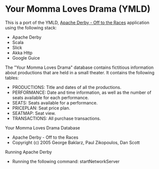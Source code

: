 # Your Momma Loves Drama (YMLD)
This is a port of the YMLD, <a href="http://www.ibmpressbooks.com/title/0131855255">Apache Derby - Off to the Races</a> application using the following stack:
- Apache Derby
- Scala
- Slick
- Akka Http 
- Google Guice

The "Your Momma Loves Drama" database contains fictitious information about productions that are held in a small theater.
It contains the following tables:
 - PRODUCTIONS: Title and dates of all the productions. 
 - PERFORMANCE: Date and time information, as well as the number of seats available for each performance. 
 - SEATS: Seats available for a performance.
 - PRICEPLAN: Seat price plan.
 - SEATMAP: Seat view.
 - TRANSACTIONS: All purchase transactions.

Your Momma Loves Drama Database
  - Apache Derby - Off to the Races
  - Copyright (c) 2005 George Baklarz, Paul Zikopoulos, Dan Scott

Running Apache Derby
- Running the following command: startNetworkServer 